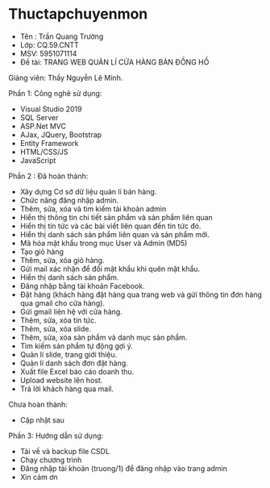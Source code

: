 # Thuctapchuyenmon
- Tên : Trần Quang Trường
- Lớp: CQ.59.CNTT
- MSV: 5951071114
- Đề tài: TRANG WEB QUẢN LÍ CỬA HÀNG BÁN ĐỒNG HỒ

Giảng viên: Thầy Nguyễn Lê Minh.

Phần 1: Công nghê sử dụng:
- Visual Studio 2019
- SQL Server
- ASP.Net MVC
- AJax, JQuery, Bootstrap
- Entity Framework
- HTML/CSS/JS
- JavaScript

Phần 2 : 
Đã hoàn thành:

- Xây dựng Cơ sở dữ liệu quản lí bán hàng.
- Chức năng đăng nhập admin.
- Thêm, sửa, xóa và tìm kiếm tài khoản admin
- Hiển thị thông tin chi tiết sản phẩm và sản phẩm liên quan
- Hiển thị tin tức và các bài viết liên quan đến tin tức đó.   
- Hiển thị danh sách sản phẩm liên quan và sản phẩm mới.     
- Mã hóa mật khẩu trong mục User và Admin (MD5)      
- Tạo giỏ hàng      
- Thêm, sửa, xóa giỏ hàng.     
- Gửi mail xác nhận để đổi mật khẩu khi quên mật khẩu.
- Hiển thị danh sách sản phẩm.
- Đăng nhập bằng tài khoản Facebook.
- Đặt hàng (khách hàng đặt hàng qua trang web và gửi thông tin đơn hàng qua gmail cho cửa hàng).
- Gửi gmail liên hệ với cửa hàng.
- Thêm, sửa, xóa tin tức.
- Thêm, sửa, xóa slide.
- Thêm, sửa, xóa sản phẩm và danh mục sản phẩm.
- Tìm kiếm sản phẩm tự động gợi ý.
- Quản lí slide, trang giới thiệu.
- Quản lí danh sách đơn đặt hàng.
- Xuất file Excel báo cáo doanh thu.
- Upload website lên host.
- Trả lời khách hàng qua mail.

Chưa hoàn thành:
- Cập nhật sau

Phần 3: Hướng dẫn sử dụng:
- Tải về và backup file CSDL
- Chạy chương trình
- Đăng nhập tài khoản (truong/1) để đăng nhập vào trang admin
- Xin cảm ơn
